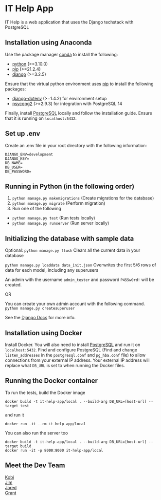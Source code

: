 # IT Help App

IT Help is a web application that uses the Django techstack with PostgreSQL

## Installation using Anaconda

Use the package manager [conda](https://docs.anaconda.com/anaconda/user-guide/) to install the following:

- [python](https://docs.conda.io/projects/conda/en/latest/user-guide/tasks/manage-environments.html) (>=3.10.0)
- [pip](https://anaconda.org/anaconda/pip) (>=21.2.4)
- [django](https://anaconda.org/anaconda/django) (>=3.2.5)

Ensure that the virtual python environment uses [pip](https://anaconda.org/anaconda/pip) to install the following packages:

- [django-dotenv](https://github.com/jpadilla/django-dotenv) (>=1.4.2) for environment setup
- [psycopg2](https://pypi.org/project/psycopg2/) (>=2.9.3) for integration with PostgreSQL 14

Finally, install [PostgreSQL](https://www.postgresql.org/download/) locally and follow the installation guide. Ensure that it is running on `localhost:5432`.

## Set up .env

Create an .env file in your root directory with the following information:
```
DJANGO_ENV=development
DJANGO_KEY=
DB_NAME=
DB_USER=
DB_PASSWORD=
```

## Running in Python (in the following order)

1. `python manage.py makemigrations` (Create migrations for the database)
2. `python manage.py migrate` (Perform migration)
3. Run one of the following
- `python manage.py test` (Run tests locally)
- `python manage.py runserver` (Run server locally)

## Initializing the database with sample data

Optional:
`python manage.py flush` 
Clears all the current data in your database

`python manage.py loaddata data_init.json` 
Overwrites the first 5/6 rows of data for each model, including any superusers

An admin with the username `admin_tester` and password `P455w0rd!` will be created.

OR

You can create your own admin account with the following command.
`python manage.py createsuperuser` 

See the [Django Docs](https://docs.djangoproject.com/en/4.0/) for more info.

## Installation using Docker

Install Docker. You will also need to install [PostgreSQL](https://www.postgresql.org/download/) and run it on `localhost:5432`. Find and configure PostgreSQL (Find and change `listen_addresses` in the `postgresql.conf` and `pg_hba.conf` file) to allow connections from your external IP address. Your external IP address will replace what `DB_URL` is set to when running the Docker files.

## Running the Docker container

To run the tests, build the Docker image
```
docker build -t it-help-app/local . --build-arg DB_URL=[host-url] --target test
```
and run it
```
docker run -it --rm it-help-app/local
```
You can also run the server too
```
docker build -t it-help-app/local . --build-arg DB_URL=[host-url] --target build
docker run -it -p 8000:8000 it-help-app/local
```

## Meet the Dev Team

[Kobi](https://github.com/k-hsu)\
[Jim](https://github.com/stretch333)\
[Jared](https://github.com/Zyphax88)\
[Grant](https://github.com/grantcollins)
